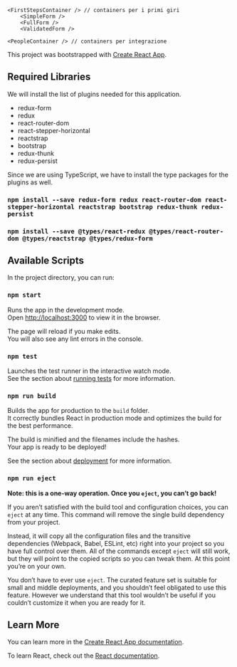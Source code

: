 ```
<FirstStepsContainer /> // containers per i primi giri
    <SimpleForm />
    <FullForm />
    <ValidatedForm />

<PeopleContainer /> // containers per integrazione
```

This project was bootstrapped with [Create React App](https://github.com/facebook/create-react-app).

## Required Libraries

We will install the list of plugins needed for this application.
- redux-form
- redux
- react-router-dom
- react-stepper-horizontal
- reactstrap
- bootstrap
- redux-thunk
- redux-persist

Since we are using TypeScript, we have to install the type packages for the plugins as well.

### `npm install --save redux-form redux react-router-dom react-stepper-horizontal reactstrap bootstrap redux-thunk redux-persist`

### `npm install --save @types/react-redux @types/react-router-dom @types/reactstrap @types/redux-form`

## Available Scripts

In the project directory, you can run:

### `npm start`

Runs the app in the development mode.<br />
Open [http://localhost:3000](http://localhost:3000) to view it in the browser.

The page will reload if you make edits.<br />
You will also see any lint errors in the console.

### `npm test`

Launches the test runner in the interactive watch mode.<br />
See the section about [running tests](https://facebook.github.io/create-react-app/docs/running-tests) for more information.

### `npm run build`

Builds the app for production to the `build` folder.<br />
It correctly bundles React in production mode and optimizes the build for the best performance.

The build is minified and the filenames include the hashes.<br />
Your app is ready to be deployed!

See the section about [deployment](https://facebook.github.io/create-react-app/docs/deployment) for more information.

### `npm run eject`

**Note: this is a one-way operation. Once you `eject`, you can’t go back!**

If you aren’t satisfied with the build tool and configuration choices, you can `eject` at any time. This command will remove the single build dependency from your project.

Instead, it will copy all the configuration files and the transitive dependencies (Webpack, Babel, ESLint, etc) right into your project so you have full control over them. All of the commands except `eject` will still work, but they will point to the copied scripts so you can tweak them. At this point you’re on your own.

You don’t have to ever use `eject`. The curated feature set is suitable for small and middle deployments, and you shouldn’t feel obligated to use this feature. However we understand that this tool wouldn’t be useful if you couldn’t customize it when you are ready for it.

## Learn More

You can learn more in the [Create React App documentation](https://facebook.github.io/create-react-app/docs/getting-started).

To learn React, check out the [React documentation](https://reactjs.org/).
